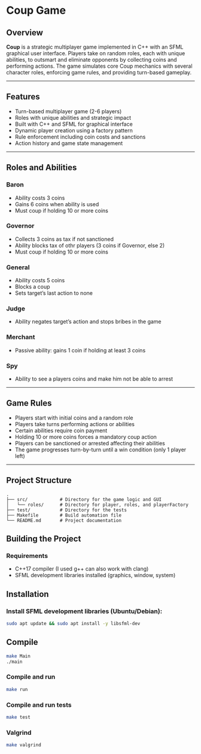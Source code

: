 # Coup Game

## Overview

**Coup** is a strategic multiplayer game implemented in C++ with an SFML graphical user interface. Players take on random roles, each with unique abilities, to outsmart and eliminate opponents by collecting coins and performing actions. The game simulates core Coup mechanics with several character roles, enforcing game rules, and providing turn-based gameplay.

---

## Features

- Turn-based multiplayer game (2-6 players)  
- Roles with unique abilities and strategic impact  
- Built with C++ and SFML for graphical interface  
- Dynamic player creation using a factory pattern  
- Rule enforcement including coin costs and sanctions  
- Action history and game state management  

---

## Roles and Abilities

### Baron
- Ability costs 3 coins  
- Gains 6 coins when ability is used  
- Must coup if holding 10 or more coins  

### Governor
- Collects 3 coins as tax if not sanctioned  
- Ability blocks tax of othr players (3 coins if Governor, else 2)
- Must coup if holding 10 or more coins  

### General
- Ability costs 5 coins  
- Blocks a coup  
- Sets target’s last action to none  

### Judge
- Ability negates target’s action and stops bribes in the game  

### Merchant
- Passive ability: gains 1 coin if holding at least 3 coins  

### Spy
- Ability to see a players coins and make him not be able to arrest

---

## Game Rules

- Players start with initial coins and a random role  
- Players take turns performing actions or abilities  
- Certain abilities require coin payment  
- Holding 10 or more coins forces a mandatory coup action  
- Players can be sanctioned or arrested affecting their abilities  
- The game progresses turn-by-turn until a win condition (only 1 player left)

---

## Project Structure

    .
    ├── src/            # Directory for the game logic and GUI
    │   └── roles/      # Directory for player, roles, and playerFactory
    ├── test/           # Directory for the tests
    ├── Makefile        # Build automation file
    └── README.md       # Project documentation




## Building the Project

### Requirements

- C++17 compiler (I used g++ can also work with clang)  
- SFML development libraries installed (graphics, window, system)  


## Installation

### Install SFML development libraries (Ubuntu/Debian):
```bash
sudo apt update && sudo apt install -y libsfml-dev
```

## Compile

```bash
make Main
./main
```

### Compile and run
```bash
make run
```

### Compile and run tests
```bash
make test
```

### Valgrind
```bash
make valgrind
```

